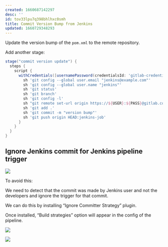 ```yaml
---
created: 1660687142297
desc: ''
id: tov33lpu7q398bhlhxc0smh
title: Commit Version Bump from Jenkins
updated: 1660729348293
---
```

   
Update the version bump of the `pom.xml` to the remote repository.   
   
Add another stage:   
   
```groovy
stage("commit version update") {
  steps {
    script {
      withCredentials([usernamePassword(credentialsId: 'gitlab-credentials', passwordVariable: 'PASS', usernameVariable: 'USER')]) {
        sh 'git config --global user.email "jenkins@example.com"'
        sh 'git config --global user.name "jenkins"'
        sh 'git status'
        sh 'git branch'
        sh 'git config -l'
        sh "git remote set-url origin https://${USER}:${PASS}@gitlab.com/user/repo.git"
        sh 'git add .'
        sh 'git commit -m "version bump"'
        sh 'git push origin HEAD:jenkins-job'
      }
    }
  }
}
```
   
   
## Ignore Jenkins commit for Jenkins pipeline trigger   
   
![](https://res.cloudinary.com/zubayr/image/upload/v1660729401/wiki/uxjn1qhpaykw3kdin9hj.png)   
   
To avoid this:    
   
We need to detect that the commit was made by Jenkins user and not the developers and ignore the trigger for that commit.   
   
We can do this by installing “Ignore Committer Strategy” plugin.   
   
Once installed, “Build strategies” option will appear in the config of the pipeline.   
   
![](https://res.cloudinary.com/zubayr/image/upload/v1660733313/wiki/rwkgbpplihk09sije8eb.png)   
   
![](https://res.cloudinary.com/zubayr/image/upload/v1660733332/wiki/wognrezymwta43kq6dls.png)